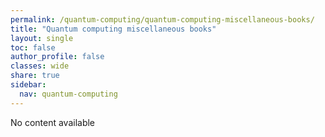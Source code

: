 ```yaml
---
permalink: /quantum-computing/quantum-computing-miscellaneous-books/
title: "Quantum computing miscellaneous books"
layout: single
toc: false
author_profile: false
classes: wide
share: true
sidebar:
  nav: quantum-computing
---
```


No content available